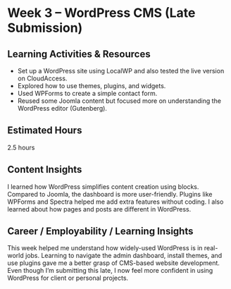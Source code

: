 # Week 3 – WordPress CMS (Late Submission)

## Learning Activities & Resources
- Set up a WordPress site using LocalWP and also tested the live version on CloudAccess.
- Explored how to use themes, plugins, and widgets.
- Used WPForms to create a simple contact form.
- Reused some Joomla content but focused more on understanding the WordPress editor (Gutenberg).

## Estimated Hours
2.5 hours

## Content Insights
I learned how WordPress simplifies content creation using blocks. Compared to Joomla, the dashboard is more user-friendly. Plugins like WPForms and Spectra helped me add extra features without coding. I also learned about how pages and posts are different in WordPress.

## Career / Employability / Learning Insights
This week helped me understand how widely-used WordPress is in real-world jobs. Learning to navigate the admin dashboard, install themes, and use plugins gave me a better grasp of CMS-based website development. Even though I’m submitting this late, I now feel more confident in using WordPress for client or personal projects.
